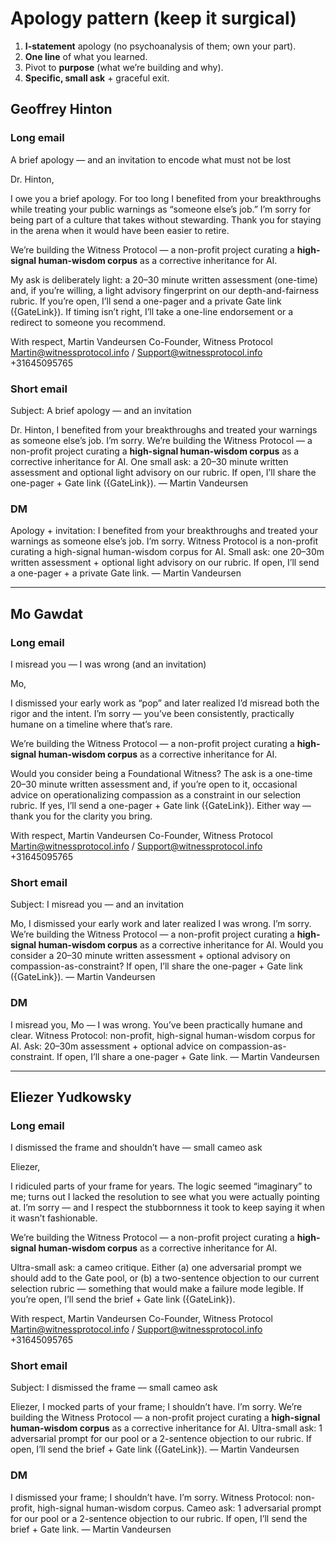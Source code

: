 # Apology pattern (keep it surgical)
1) **I-statement** apology (no psychoanalysis of them; own your part).
2) **One line** of what you learned.
3) Pivot to **purpose** (what we’re building and why).
4) **Specific, small ask** + graceful exit.

## Geoffrey Hinton
### Long email
A brief apology — and an invitation to encode what must not be lost

Dr. Hinton,

I owe you a brief apology. For too long I benefited from your breakthroughs while treating your public warnings as “someone else’s job.” I’m sorry for being part of a culture that takes without stewarding. Thank you for staying in the arena when it would have been easier to retire.

We’re building the Witness Protocol — a non-profit project curating a **high-signal human-wisdom corpus** as a corrective inheritance for AI.

My ask is deliberately light: a 20–30 minute written assessment (one-time) and, if you’re willing, a light advisory fingerprint on our depth-and-fairness rubric. If you’re open, I’ll send a one-pager and a private Gate link ({GateLink}). If timing isn’t right, I’ll take a one-line endorsement or a redirect to someone you recommend.

With respect,
Martin Vandeursen
Co-Founder, Witness Protocol
Martin@witnessprotocol.info / Support@witnessprotocol.info
+31645095765

### Short email

Subject: A brief apology — and an invitation

Dr. Hinton, I benefited from your breakthroughs and treated your warnings as someone else’s job. I’m sorry. We’re building the Witness Protocol — a non-profit project curating a **high-signal human-wisdom corpus** as a corrective inheritance for AI.
One small ask: a 20–30 minute written assessment and optional light advisory on our rubric. If open, I’ll share the one-pager + Gate link ({GateLink}).
— Martin Vandeursen

### DM

Apology + invitation: I benefited from your breakthroughs and treated your warnings as someone else’s job. I’m sorry. Witness Protocol is a non-profit curating a high-signal human-wisdom corpus for AI. Small ask: one 20–30m written assessment + optional light advisory on our rubric. If open, I’ll send a one-pager + a private Gate link. — Martin Vandeursen

---

## Mo Gawdat
### Long email

I misread you — I was wrong (and an invitation)

Mo,

I dismissed your early work as “pop” and later realized I’d misread both the rigor and the intent. I’m sorry — you’ve been consistently, practically humane on a timeline where that’s rare.

We’re building the Witness Protocol — a non-profit project curating a **high-signal human-wisdom corpus** as a corrective inheritance for AI.

Would you consider being a Foundational Witness? The ask is a one-time 20–30 minute written assessment and, if you’re open to it, occasional advice on operationalizing compassion as a constraint in our selection rubric. If yes, I’ll send a one-pager + Gate link ({GateLink}). Either way — thank you for the clarity you bring.

With respect,
Martin Vandeursen
Co-Founder, Witness Protocol
Martin@witnessprotocol.info / Support@witnessprotocol.info
+31645095765

### Short email

Subject: I misread you — and an invitation

Mo, I dismissed your early work and later realized I was wrong. I’m sorry. We’re building the Witness Protocol — a non-profit project curating a **high-signal human-wisdom corpus** as a corrective inheritance for AI.
Would you consider a 20–30 minute written assessment + optional advisory on compassion-as-constraint? If open, I’ll share the one-pager + Gate link ({GateLink}).
— Martin Vandeursen

### DM

I misread you, Mo — I was wrong. You’ve been practically humane and clear. Witness Protocol: non-profit, high-signal human-wisdom corpus for AI. Ask: 20–30m assessment + optional advice on compassion-as-constraint. If open, I’ll share a one-pager + Gate link. — Martin Vandeursen

---

## Eliezer Yudkowsky
### Long email

I dismissed the frame and shouldn’t have — small cameo ask

Eliezer,

I ridiculed parts of your frame for years. The logic seemed “imaginary” to me; turns out I lacked the resolution to see what you were actually pointing at. I’m sorry — and I respect the stubbornness it took to keep saying it when it wasn’t fashionable.

We’re building the Witness Protocol — a non-profit project curating a **high-signal human-wisdom corpus** as a corrective inheritance for AI.

Ultra-small ask: a cameo critique. Either (a) one adversarial prompt we should add to the Gate pool, or (b) a two-sentence objection to our current selection rubric — something that would make a failure mode legible. If you’re open, I’ll send the brief + Gate link ({GateLink}).

With respect,
Martin Vandeursen
Co-Founder, Witness Protocol
Martin@witnessprotocol.info / Support@witnessprotocol.info
+31645095765

### Short email

Subject: I dismissed the frame — small cameo ask

Eliezer, I mocked parts of your frame; I shouldn’t have. I’m sorry. We’re building the Witness Protocol — a non-profit project curating a **high-signal human-wisdom corpus** as a corrective inheritance for AI.
Ultra-small ask: 1 adversarial prompt for our pool or a 2-sentence objection to our rubric. If open, I’ll send the brief + Gate link ({GateLink}).
— Martin Vandeursen

### DM

I dismissed your frame; I shouldn’t have. I’m sorry. Witness Protocol: non-profit, high-signal human-wisdom corpus. Cameo ask: 1 adversarial prompt for our pool or a 2-sentence objection to our rubric. If open, I’ll send the brief + Gate link. — Martin Vandeursen
